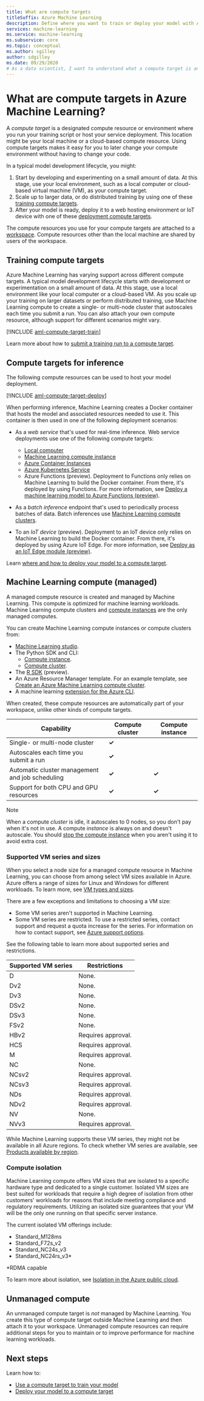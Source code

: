 ```yaml
---
title: What are compute targets
titleSuffix: Azure Machine Learning
description: Define where you want to train or deploy your model with Azure Machine Learning.
services: machine-learning
ms.service: machine-learning
ms.subservice: core
ms.topic: conceptual
ms.author: sgilley
author: sdgilley
ms.date: 09/29/2020
# As a data scientist, I want to understand what a compute target is and why I need it.
---
```


# What are compute targets in Azure Machine Learning?

A *compute target* is a designated compute resource or environment where you run your training script or host your service deployment. This location might be your local machine or a cloud-based compute resource. Using compute targets makes it easy for you to later change your compute environment without having to change your code.

In a typical model development lifecycle, you might:

1. Start by developing and experimenting on a small amount of data. At this stage, use your local environment, such as a local computer or cloud-based virtual machine (VM), as your compute target.
1. Scale up to larger data, or do distributed training by using one of these [training compute targets](#train).
1. After your model is ready, deploy it to a web hosting environment or IoT device with one of these [deployment compute targets](#deploy).

The compute resources you use for your compute targets are attached to a [workspace](concept-workspace.md). Compute resources other than the local machine are shared by users of the workspace.

## <a name="train"></a> Training compute targets

Azure Machine Learning has varying support across different compute targets. A typical model development lifecycle starts with development or experimentation on a small amount of data. At this stage, use a local environment like your local computer or a cloud-based VM. As you scale up your training on larger datasets or perform distributed training, use Machine Learning compute to create a single- or multi-node cluster that autoscales each time you submit a run. You can also attach your own compute resource, although support for different scenarios might vary.

[!INCLUDE [aml-compute-target-train](../../includes/aml-compute-target-train.md)]

Learn more about how to [submit a training run to a compute target](how-to-set-up-training-targets.md).

## <a name="deploy"></a> Compute targets for inference

The following compute resources can be used to host your model deployment.

[!INCLUDE [aml-compute-target-deploy](../../includes/aml-compute-target-deploy.md)]

When performing inference, Machine Learning creates a Docker container that hosts the model and associated resources needed to use it. This container is then used in one of the following deployment scenarios:

* As a *web service* that's used for real-time inference. Web service deployments use one of the following compute targets:

    * [Local computer](how-to-attach-compute-targets.md#local)
    * [Machine Learning compute instance](how-to-create-manage-compute-instance.md)
    * [Azure Container Instances](how-to-attach-compute-targets.md#aci)
    * [Azure Kubernetes Service](how-to-create-attach-kubernetes.md)
    * Azure Functions (preview). Deployment to Functions only relies on Machine Learning to build the Docker container. From there, it's deployed by using Functions. For more information, see [Deploy a machine learning model to Azure Functions (preview)](how-to-deploy-functions.md).

* As a _batch inference_ endpoint that's used to periodically process batches of data. Batch inferences use [Machine Learning compute clusters](how-to-create-attach-compute-cluster.md).

* To an _IoT device_ (preview). Deployment to an IoT device only relies on Machine Learning to build the Docker container. From there, it's deployed by using Azure IoT Edge. For more information, see [Deploy as an IoT Edge module (preview)](/azure/iot-edge/tutorial-deploy-machine-learning).

Learn [where and how to deploy your model to a compute target](how-to-deploy-and-where.md).

<a name="amlcompute"></a>
## Machine Learning compute (managed)

A managed compute resource is created and managed by Machine Learning. This compute is optimized for machine learning workloads. Machine Learning compute clusters and [compute instances](concept-compute-instance.md) are the only managed computes.

You can create Machine Learning compute instances or compute clusters from:

* [Machine Learning studio](how-to-create-attach-compute-studio.md).
* The Python SDK and CLI:
    * [Compute instance](how-to-create-manage-compute-instance.md).
    * [Compute cluster](how-to-create-attach-compute-cluster.md).
* The [R SDK](https://azure.github.io/azureml-sdk-for-r/reference/index.html#section-compute-targets) (preview).
* An Azure Resource Manager template. For an example template, see [Create an Azure Machine Learning compute cluster](https://github.com/Azure/azure-quickstart-templates/tree/master/101-machine-learning-compute-create-amlcompute).
* A machine learning [extension for the Azure CLI](reference-azure-machine-learning-cli.md#resource-management).

When created, these compute resources are automatically part of your workspace, unlike other kinds of compute targets.


|Capability  |Compute cluster  |Compute instance  |
|---------|---------|---------|
|Single- or multi-node cluster     |    **&check;**       |         |
|Autoscales each time you submit a run     |     **&check;**      |         |
|Automatic cluster management and job scheduling     |   **&check;**        |     **&check;**      |
|Support for both CPU and GPU resources     |  **&check;**         |    **&check;**       |


> [!NOTE]
> When a compute *cluster* is idle, it autoscales to 0 nodes, so you don't pay when it's not in use. A compute *instance* is always on and doesn't autoscale. You should [stop the compute instance](how-to-create-manage-compute-instance.md#manage) when you aren't using it to avoid extra cost.

### Supported VM series and sizes

When you select a node size for a managed compute resource in Machine Learning, you can choose from among select VM sizes available in Azure. Azure offers a range of sizes for Linux and Windows for different workloads. To learn more, see [VM types and sizes](https://docs.microsoft.com/azure/virtual-machines/linux/sizes).

There are a few exceptions and limitations to choosing a VM size:

* Some VM series aren't supported in Machine Learning.
* Some VM series are restricted. To use a restricted series, contact support and request a quota increase for the series. For information on how to contact support, see [Azure support options](https://azure.microsoft.com/support/options/).

See the following table to learn more about supported series and restrictions.

| **Supported VM series**  | **Restrictions** |
|------------|------------|
| D | None. |
| Dv2 | None. |  
| Dv3 | None.|
| DSv2 | None. | 
| DSv3 | None.|
| FSv2 | None. | 
| HBv2 | Requires approval. |  
| HCS | Requires approval. |  
| M | Requires approval. |
| NC | None. |    
| NCsv2 | Requires approval. |
| NCsv3 | Requires approval. |  
| NDs | Requires approval. |
| NDv2 | Requires approval. |
| NV | None. |
| NVv3 | Requires approval. | 


While Machine Learning supports these VM series, they might not be available in all Azure regions. To check whether VM series are available, see [Products available by region](https://azure.microsoft.com/global-infrastructure/services/?products=virtual-machines).

### Compute isolation

Machine Learning compute offers VM sizes that are isolated to a specific hardware type and dedicated to a single customer. Isolated VM sizes are best suited for workloads that require a high degree of isolation from other customers' workloads for reasons that include meeting compliance and regulatory requirements. Utilizing an isolated size guarantees that your VM will be the only one running on that specific server instance.

The current isolated VM offerings include:

* Standard_M128ms
* Standard_F72s_v2
* Standard_NC24s_v3
* Standard_NC24rs_v3*

*RDMA capable

To learn more about isolation, see [Isolation in the Azure public cloud](https://docs.microsoft.com/azure/security/fundamentals/isolation-choices).

## Unmanaged compute

An unmanaged compute target is *not* managed by Machine Learning. You create this type of compute target outside Machine Learning and then attach it to your workspace. Unmanaged compute resources can require additional steps for you to maintain or to improve performance for machine learning workloads.

## Next steps

Learn how to:
* [Use a compute target to train your model](how-to-set-up-training-targets.md)
* [Deploy your model to a compute target](how-to-deploy-and-where.md)
